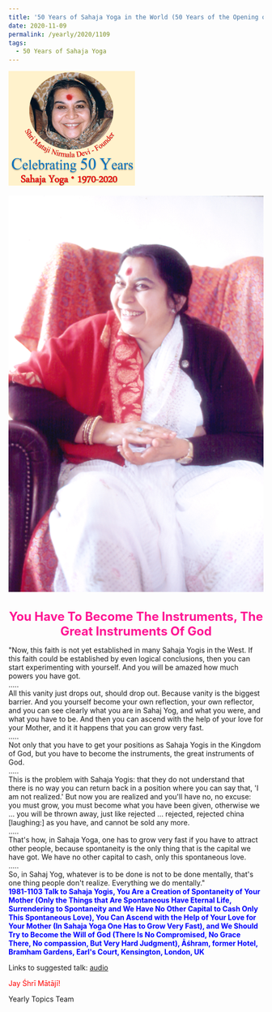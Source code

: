 ```yaml
---
title: '50 Years of Sahaja Yoga in the World (50 Years of the Opening of the Sahasrāra Chakra), Post 30'
date: 2020-11-09
permalink: /yearly/2020/1109
tags:
  - 50 Years of Sahaja Yoga
---
```


<div style="text-align: left"><img src="/images/Celebrating50YearsSahajaYoga.png" width="250" /></div><br>

<div style="text-align: center"><img src="/images/image550.jpg" /></div>

<br>
<p style="color:DeepPink; text-align:center">
<font size="+2"><b>You Have To Become The Instruments, The Great Instruments Of God</b><br></font>
</p>

<p>
"Now, this faith is not yet established in many Sahaja Yogis in the West. If this faith could be established by even logical conclusions, then you can start experimenting with yourself. And you will be amazed how much powers you have got.<br> 
.....<br>
All this vanity just drops out, should drop out. Because vanity is the biggest barrier. And you yourself become your own reflection, your own reflector, and you can see clearly what you are in Sahaj Yog, and what you were, and what you have to be. And then you can ascend with the help of your love for your Mother, and it it happens that you can grow very fast.<br> 
.....<br>
Not only that you have to get your positions as Sahaja Yogis in the Kingdom of God, but you have to become the instruments, the great instruments of God.<br>
.....<br>
This is the problem with Sahaja Yogis: that they do not understand that there is no way you can return back in a position where you can say that, 'I am not realized.' But now you are realized and you'll have no, no excuse: you must grow, you must become what you have been given, otherwise we ... you will be thrown away, just like rejected ... rejected, rejected china [laughing:] as you have, and cannot be sold any more.<br>
.....<br>
That's how, in Sahaja Yoga, one has to grow very fast if you have to attract other people, because spontaneity is the only thing that is the capital we have got. We have no other capital to cash, only this spontaneous love.<br>
.....<br>
So, in Sahaj Yog, whatever is to be done is not to be done mentally, that's one thing people don't realize. Everything we do mentally."<br>
<font color="blue"><b>1981-1103 Talk to Sahaja Yogis, You Are a Creation of Spontaneity of Your Mother (Only the Things that Are Spontaneous Have Eternal Life, Surrendering to Spontaneity and We Have No Other Capital to Cash Only This Spontaneous Love), You Can Ascend with the Help of Your Love for Your Mother (In Sahaja Yoga One Has to Grow Very Fast), and We Should Try to Become the Will of God (There Is No Compromised, No Grace There, No compassion, But Very Hard Judgment), Āśhram, former Hotel, Bramham Gardens, Earl's Court, Kensington, London, UK</b></font><br>
</p>

Links to suggested talk: <a href="https://soundcloud.com/nirmala-vidya-portal/19811103-you-must-grow-fast-in"> audio</a>

<p style="color:red;">Jay Śhrī Mātājī!<br></p>

Yearly Topics Team